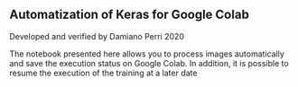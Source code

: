 ## Automatization of Keras for Google Colab
Developed and verified by Damiano Perri 2020

The notebook presented here allows you to process images automatically and save the execution status on Google Colab. 
In addition, it is possible to resume the execution of the training at a later date
